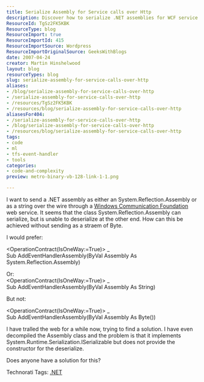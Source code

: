 ```yaml
---
title: Serialize Assembly for Service calls over Http
description: Discover how to serialize .NET assemblies for WCF service calls without byte streams. Join the discussion and find solutions to your coding challenges!
ResourceId: TgSz2FK5KBK
ResourceType: blog
ResourceImport: true
ResourceImportId: 415
ResourceImportSource: Wordpress
ResourceImportOriginalSource: GeeksWithBlogs
date: 2007-04-24
creator: Martin Hinshelwood
layout: blog
resourceTypes: blog
slug: serialize-assembly-for-service-calls-over-http
aliases:
- /blog/serialize-assembly-for-service-calls-over-http
- /serialize-assembly-for-service-calls-over-http
- /resources/TgSz2FK5KBK
- /resources/blog/serialize-assembly-for-service-calls-over-http
aliasesFor404:
- /serialize-assembly-for-service-calls-over-http
- /blog/serialize-assembly-for-service-calls-over-http
- /resources/blog/serialize-assembly-for-service-calls-over-http
tags:
- code
- ml
- tfs-event-handler
- tools
categories:
- code-and-complexity
preview: metro-binary-vb-128-link-1-1.png

---
```

I want to send a .NET assembly as either an System.Reflection.Assembly or as a string over the wire through a [Windows Communication Foundation](http://wcf.netfx3.com "Windows Communication Foundation") web service. It seems that the class System.Reflection.Assembly can serialize, but is unable to deserialize at the other end. How can this be achieved without sending as a straem of Byte.

I would prefer:

<OperationContract(IsOneWay:=True)> \_  
Sub AddEventHandlerAssembly(ByVal Assembly As System.Reflection.Assembly)

Or:  
<OperationContract(IsOneWay:=True)> \_  
Sub AddEventHandlerAssembly(ByVal Assembly As String)

But not:

<OperationContract(IsOneWay:=True)> \_  
Sub AddEventHandlerAssembly(ByVal Assembly As Byte())

I have tralled the web for a while now, trying to find a solution. I have even decompiled the Assembly class and the problem is that it implements System.Runtime.Serialization.ISerializable but does not provide the constructor for the deserialize.

Does anyone have a solution for this?

Technorati Tags: [.NET](http://technorati.com/tags/.NET)
